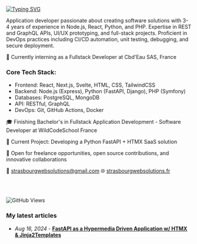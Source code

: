[![Typing SVG](https://readme-typing-svg.demolab.com/?lines=Hello+World!+I'm+Ricardo+Martinho;Node+Python+and+PHP+developer)](https://git.io/typing-svg)

Application developer passionate about creating software solutions with 3-4 years of experience in Node.js, React, Python, and PHP. Expertise in REST and GraphQL APIs, UI/UX prototyping, and full-stack projects. Proficient in DevOps practices including CI/CD automation, unit testing, debugging, and secure deployment.

🌱 Currently interning as a Fullstack Developer at Cbd'Eau SAS, France

### Core Tech Stack:
- Frontend: React, Next.js, Svelte, HTML, CSS, TailwindCSS
- Backend: Node.js (Express), Python (FastAPI, Django), PHP (Symfony)
- Databases: PostgreSQL, MongoDB
- API: RESTful, GraphQL
- DevOps: Git, GitHub Actions, Docker

🎓 Finishing Bachelor's in Fullstack Application Development - Software Developer at WildCodeSchool France

🔧 Current Project: Developing a Python FastAPI + HTMX SaaS solution

🤝 Open for freelance opportunities, open source contributions, and innovative collaborations

📧 strasbourgwebsolutions@gmail.com
🌐 [strasbourgwebsolutions.fr](https://strasbourgwebsolutions.fr)

<br><br>

![GitHub Views](https://komarev.com/ghpvc/?username=ricardomrcruz)

### My latest articles
- *Aug 16, 2024* - **[FastAPI as a Hypermedia Driven Application w/ HTMX & Jinja2Templates](https://medium.com/@strasbourgwebsolutions/fastapi-as-a-hypermedia-driven-application-w-htmx-jinja2templates-644c3bfa51d1)**


